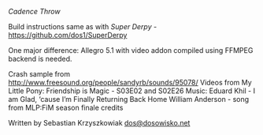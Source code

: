 *Cadence Throw*

Build instructions same as with *Super Derpy* - https://github.com/dos1/SuperDerpy

One major difference: Allegro 5.1 with video addon compiled using FFMPEG backend is needed.

Crash sample from http://www.freesound.org/people/sandyrb/sounds/95078/
Videos from My Little Pony: Friendship is Magic - S03E02 and S02E26
Music: 
 Eduard Khil - I am Glad, ‘cause I’m Finally Returning Back Home
 William Anderson - song from MLP:FiM season finale credits

Written by Sebastian Krzyszkowiak <dos@dosowisko.net>


